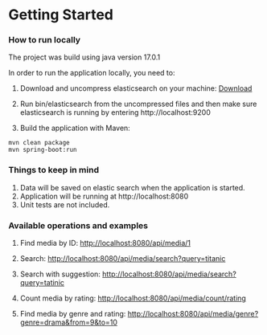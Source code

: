 # Getting Started

### How to run locally

The project was build using java version 17.0.1

In order to run the application locally, you need to:

1. Download and uncompress elasticsearch on your machine:
[Download](https://www.elastic.co/es/downloads/elasticsearch)

2. Run bin/elasticsearch from the uncompressed files and then make sure elasticsearch is running by entering http://localhost:9200

3. Build the application with Maven:

```shell
mvn clean package
mvn spring-boot:run
```

### Things to keep in mind

1. Data will be saved on elastic search when the application is started.
2. Application will be running at http://localhost:8080
3. Unit tests are not included.


### Available operations and examples

1. Find media by ID: [http://localhost:8080/api/media/1](http://localhost:8080/api/media/1)

2. Search: [http://localhost:8080/api/media/search?query=titanic](http://localhost:8080/api/media/search?query=titanic)

3. Search with suggestion: [http://localhost:8080/api/media/search?query=tatinic](http://localhost:8080/api/media/search?query=tatinic)

4. Count media by rating: [http://localhost:8080/api/media/count/rating](http://localhost:8080/api/media/count/rating)

5. Find media by genre and rating: [http://localhost:8080/api/media/genre?genre=drama&from=9&to=10](http://localhost:8080/api/media/genre?genre=drama&from=9&to=10)
